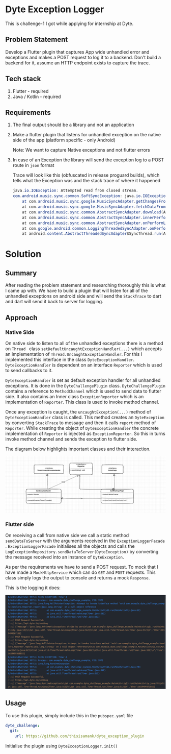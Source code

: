 # Dyte Exception Logger

This is challenge-1 I got while applying for internship at Dyte.

## Problem Statement

Develop a Flutter plugin that captures App wide unhandled error and exceptions and makes a POST request to log it to a backend. Don't build a backend for it, assume an HTTP endpoint exists to capture the trace.

## Tech stack

1. Flutter - required
2. Java / Kotlin - required

## Requirements

1. The final output should be a library and not an application

2. Make a flutter plugin that listens for unhandled exception on the native side of the app (platform specific - only Android)

   Note: We want to capture Native exceptions and not flutter errors

3. In case of an Exception the library will send the exception log to a POST route in `json` format

   Trace will look like this (obfuscated in release proguard builds), which tells what the Exception was and the stack trace of where it happened

   ```java
   java.io.IOException: Attempted read from closed stream.
   com.android.music.sync.common.SoftSyncException: java.io.IOException: Attempted read from closed stream.
       at com.android.music.sync.google.MusicSyncAdapter.getChangesFromServerAsDom(MusicSyncAdapter.java:545)
       at com.android.music.sync.google.MusicSyncAdapter.fetchDataFromServer(MusicSyncAdapter.java:488)
       at com.android.music.sync.common.AbstractSyncAdapter.download(AbstractSyncAdapter.java:417)
       at com.android.music.sync.common.AbstractSyncAdapter.innerPerformSync(AbstractSyncAdapter.java:313)
       at com.android.music.sync.common.AbstractSyncAdapter.onPerformLoggedSync(AbstractSyncAdapter.java:243)
       at com.google.android.common.LoggingThreadedSyncAdapter.onPerformSync(LoggingThreadedSyncAdapter.java:33)
       at android.content.AbstractThreadedSyncAdapter$SyncThread.run(AbstractThreadedSyncAdapter.java:164)
   ```



# Solution



## Summary

After reading the problem statement and researching thoroughly this is what I came up with. We have to build a plugin that will listen for all of the unhandled exceptions on android side and will send the `StackTrace` to dart and dart will send it back to server for logging.



## Approach

### Native Side 

On native side to listen to all of the unhandled exceptions there is a method on `Thread ` class `setDefaultUncaughtExceptionHandler(...)` which accepts an implementation of `Thread.UncaughtExceptionHandler`. For this I implemented this interface in the class `DyteExceptionHandler`.  `DyteExceptionHandler` is dependent on an interface `Reporter` which is used to send callbacks to it. 

`DyteExceptionHandler` is set as default exception handler for all unhandled exceptions. It is done in the `DyteChallengePlugin` class. `DyteChallengePlugin` contains a reference to `MethodChannel` which is used to send data to flutter side. It also contains an Inner class `ExceptionReporter` which is an implementation of `Reporter`. This class is used to invoke method channel.

Once any exception is caught, the `uncaughtException(...)` method of `DyteExceptionHandler` class is called. This method creates an `DyteException` by converting `StackTrace` to message and then it calls `report` method of `Reporter`.  While creating the object of `DyteExceptionHandler` the concrete implementation of `Reporter` is injected as `ExceptionReporter`. So this in turns invoke method channel and sends the exception to flutter side.



The diagram below highlights important classes and their interaction.

![diagram](./public/android_diagram.png) 



### Flutter side

On receiving a call from native side we call a static method `sendDataToServer` with the arguments received in the `ExceptionLoggerFacade` . `ExceptionLoggerFacade` initialises all the objects and calls the `LogExceptionRepository.sendDataToServer(DyteException)` by converting the message received into an instance of `DyteException`. 

As per the requirements we have to send a POST request. To mock that I have made a `MockHttpService` which can do `GET` and `POST` requests. This class simply logs the output to console and returns a mock `Response`.

This is the logging it does: 

![Logging screenshot](./public/screenshot.png)



## Usage

To use this plugin, simply include this in the `pubspec.yaml` file

```yaml
dyte_challenge:
  git: 
    url: https://github.com/thisisamank/dyte_exception_plugin
```

Initialise the plugin using `DyteExceptionLogger.init()`